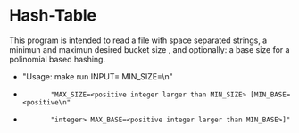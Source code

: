 # Hash-Table


This program is intended to read a file with space separated strings, a minimun and maximun desired bucket size , and optionally: a base size for a polinomial based hashing.


  * "Usage: make run INPUT=<filename> MIN_SIZE=<positive integer>\n"
  *            "MAX_SIZE=<positive integer larger than MIN_SIZE> [MIN_BASE=<positive\n"
  *            "integer> MAX_BASE=<positive integer larger than MIN_BASE>]"
